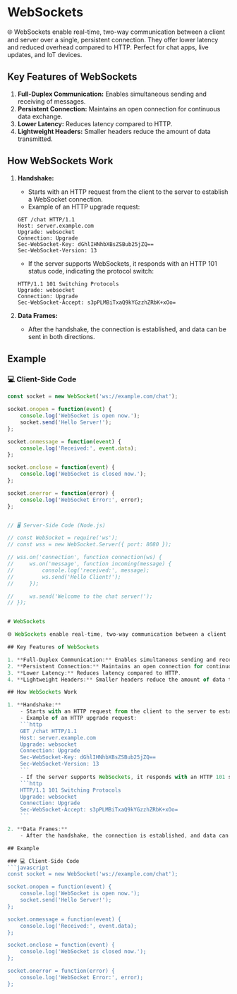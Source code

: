 # WebSockets

🌐 WebSockets enable real-time, two-way communication between a client and server over a single, persistent connection. They offer lower latency and reduced overhead compared to HTTP. Perfect for chat apps, live updates, and IoT devices.

## Key Features of WebSockets

1. **Full-Duplex Communication:** Enables simultaneous sending and receiving of messages.
2. **Persistent Connection:** Maintains an open connection for continuous data exchange.
3. **Lower Latency:** Reduces latency compared to HTTP.
4. **Lightweight Headers:** Smaller headers reduce the amount of data transmitted.

## How WebSockets Work

1. **Handshake:** 
    - Starts with an HTTP request from the client to the server to establish a WebSocket connection.
    - Example of an HTTP upgrade request:
    ```http
    GET /chat HTTP/1.1
    Host: server.example.com
    Upgrade: websocket
    Connection: Upgrade
    Sec-WebSocket-Key: dGhlIHNhbXBsZSBub25jZQ==
    Sec-WebSocket-Version: 13
    ```
    - If the server supports WebSockets, it responds with an HTTP 101 status code, indicating the protocol switch:
    ```http
    HTTP/1.1 101 Switching Protocols
    Upgrade: websocket
    Connection: Upgrade
    Sec-WebSocket-Accept: s3pPLMBiTxaQ9kYGzzhZRbK+xOo=
    ```

2. **Data Frames:**
    - After the handshake, the connection is established, and data can be sent in both directions.

## Example

### 💻 Client-Side Code
```javascript
const socket = new WebSocket('ws://example.com/chat');

socket.onopen = function(event) {
    console.log('WebSocket is open now.');
    socket.send('Hello Server!');
};

socket.onmessage = function(event) {
    console.log('Received:', event.data);
};

socket.onclose = function(event) {
    console.log('WebSocket is closed now.');
};

socket.onerror = function(error) {
    console.log('WebSocket Error:', error);
};


// 🖥️ Server-Side Code (Node.js)

// const WebSocket = require('ws');
// const wss = new WebSocket.Server({ port: 8080 });

// wss.on('connection', function connection(ws) {
//     ws.on('message', function incoming(message) {
//         console.log('received:', message);
//         ws.send('Hello Client!');
//     });

//     ws.send('Welcome to the chat server!');
// });


# WebSockets

🌐 WebSockets enable real-time, two-way communication between a client and server over a single, persistent connection. They offer lower latency and reduced overhead compared to HTTP. Perfect for chat apps, live updates, and IoT devices.

## Key Features of WebSockets

1. **Full-Duplex Communication:** Enables simultaneous sending and receiving of messages.
2. **Persistent Connection:** Maintains an open connection for continuous data exchange.
3. **Lower Latency:** Reduces latency compared to HTTP.
4. **Lightweight Headers:** Smaller headers reduce the amount of data transmitted.

## How WebSockets Work

1. **Handshake:** 
    - Starts with an HTTP request from the client to the server to establish a WebSocket connection.
    - Example of an HTTP upgrade request:
    ```http
    GET /chat HTTP/1.1
    Host: server.example.com
    Upgrade: websocket
    Connection: Upgrade
    Sec-WebSocket-Key: dGhlIHNhbXBsZSBub25jZQ==
    Sec-WebSocket-Version: 13
    ```
    - If the server supports WebSockets, it responds with an HTTP 101 status code, indicating the protocol switch:
    ```http
    HTTP/1.1 101 Switching Protocols
    Upgrade: websocket
    Connection: Upgrade
    Sec-WebSocket-Accept: s3pPLMBiTxaQ9kYGzzhZRbK+xOo=
    ```

2. **Data Frames:**
    - After the handshake, the connection is established, and data can be sent in both directions.

## Example

### 💻 Client-Side Code
```javascript
const socket = new WebSocket('ws://example.com/chat');

socket.onopen = function(event) {
    console.log('WebSocket is open now.');
    socket.send('Hello Server!');
};

socket.onmessage = function(event) {
    console.log('Received:', event.data);
};

socket.onclose = function(event) {
    console.log('WebSocket is closed now.');
};

socket.onerror = function(error) {
    console.log('WebSocket Error:', error);
};
